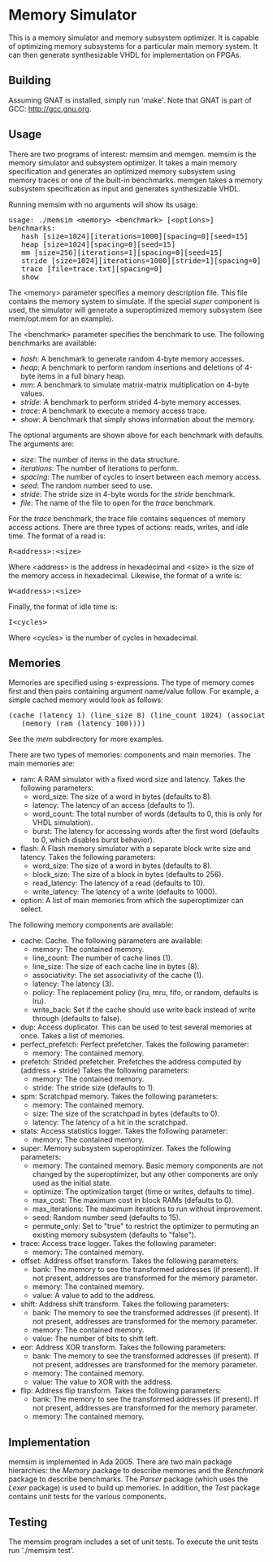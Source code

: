 
Memory Simulator
==============================================================================
This is a memory simulator and memory subsystem optimizer.  It is capable
of optimizing memory subsystems for a particular main memory system.  It
can then generate synthesizable VHDL for implementation on FPGAs.

Building
------------------------------------------------------------------------------
Assuming GNAT is installed, simply run 'make'.
Note that GNAT is part of GCC: http://gcc.gnu.org.

Usage
------------------------------------------------------------------------------
There are two programs of interest: memsim and memgen.  memsim
is the memory simulator and subsystem optimizer.  It takes a main memory
specification and generates an optimized memory subsystem using memory
traces or one of the built-in benchmarks.  memgen takes a memory
subsystem specification as input and generates synthesizable VHDL.

Running memsim with no arguments will show its usage:

<pre>
usage: ./memsim &lt;memory&gt; &lt;benchmark&gt; [&lt;options&gt;]
benchmarks:
   hash [size=1024][iterations=1000][spacing=0][seed=15]
   heap [size=1024][spacing=0][seed=15]
   mm [size=256][iterations=1][spacing=0][seed=15]
   stride [size=1024][iterations=1000][stride=1][spacing=0]
   trace [file=trace.txt][spacing=0]
   show
</pre>

The &lt;memory&gt; parameter specifies a memory description file.  This
file contains the memory system to simulate.  If the special *super*
component is used, the simulator will generate a superoptimized
memory subsystem (see mem/opt.mem for an example).

The &lt;benchmark&gt; parameter specifies the benchmark to use.
The following benchmarks are available:

 - *hash*: A benchmark to generate random 4-byte memory accesses.
 - *heap*: A benchmark to perform random insertions and deletions of
   4-byte items in a full binary heap.
 - *mm*: A benchmark to simulate matrix-matrix multiplication on 4-byte
   values.
 - *stride*: A benchmark to perform strided 4-byte memory accesses.
 - *trace*: A benchmark to execute a memory access trace.
 - *show*: A benchmark that simply shows information about the memory.

The optional arguments are shown above for each benchmark with defaults.
The arguments are:

 - *size*: The number of items in the data structure.
 - *iterations*: The number of iterations to perform.
 - *spacing*: The number of cycles to insert between each memory access.
 - *seed*: The random number seed to use.
 - *stride*: The stride size in 4-byte words for the *stride* benchmark.
 - *file*: The name of the file to open for the *trace* benchmark.

For the *trace* benchmark, the trace file contains sequences of memory
access actions.  There are three types of actions: reads, writes, and
idle time.  The format of a read is:

<pre>R&lt;address&gt;:&lt;size&gt;</pre>

Where &lt;address&gt; is the address in hexadecimal and &lt;size&gt;
is the size of the memory access in hexadecimal.
Likewise, the format of a write is:

<pre>W&lt;address&gt;:&lt;size&gt;</pre>

Finally, the format of idle time is:

<pre>I&lt;cycles&gt;</pre>

Where &lt;cycles&gt; is the number of cycles in hexadecimal.

Memories
------------------------------------------------------------------------------
Memories are specified using s-expressions.  The type of memory comes first
and then pairs containing argument name/value follow.
For example, a simple cached memory would look as follows:

<pre>
(cache (latency 1) (line_size 8) (line_count 1024) (associativity 4)
   (memory (ram (latency 100))))
</pre>

See the *mem* subdirectory for more examples.

There are two types of memories: components and main memories.
The main memories are:

 - ram: A RAM simulator with a fixed word size and latency.  Takes the
   following parameters:
   - word\_size: The size of a word in bytes (defaults to 8).
   - latency: The latency of an access (defaults to 1).
   - word\_count: The total number of words
     (defaults to 0, this is only for VHDL simulation).
   - burst: The latency for accessing words after the first word
     (defaults to 0, which disables burst behavior).
 - flash: A Flash memory simulator with a separate block write size and
   latency.  Takes the following parameters:
   - word\_size: The size of a word in bytes (defaults to 8).
   - block\_size: The size of a block in bytes (defaults to 256).
   - read\_latency: The latency of a read (defaults to 10).
   - write\_latency: The latency of a write (defaults to 1000).
 - option: A list of main memories from which the superoptimizer can
   select.

The following memory components are available:

 - cache: Cache.  The following parameters are available:
   - memory: The contained memory.
   - line\_count: The number of cache lines (1).
   - line\_size: The size of each cache line in bytes (8).
   - associativity: The set associativity of the cache (1).
   - latency: The latency (3).
   - policy: The replacement policy (lru, mru, fifo, or random,
     defaults is lru).
   - write\_back: Set if the cache should use write back instead of
     write through (defaults to false).
 - dup: Access duplicator.  This can be used to test several memories at
   once. Takes a list of memories.
 - perfect\_prefetch: Perfect prefetcher.  Takes the following parameter:
   - memory: The contained memory.
 - prefetch: Strided prefetcher.  Prefetches the address computed by
   (address + stride) Takes the following parameters:
   - memory: The contained memory.
   - stride: The stride size (defaults to 1).
 - spm: Scratchpad memory.  Takes the following parameters:
   - memory: The contained memory.
   - size: The size of the scratchpad in bytes (defaults to 0).
   - latency: The latency of a hit in the scratchpad.
 - stats: Access statistics logger.  Takes the following parameter:
   - memory: The contained memory.
 - super: Memory subsystem superoptimizer.
   Takes the following parameters:
   - memory: The contained memory.  Basic memory components are not changed
     by the superoptimizer, but any other components are only used as the
     initial state.
   - optimize: The optimization target (time or writes, defaults to time).
   - max\_cost: The maximum cost in block RAMs (defaults to 0).
   - max\_iterations: The maximum iterations to run without improvement.
   - seed: Random number seed (defaults to 15).
   - permute\_only: Set to "true" to restrict the optimizer to permuting
     an existing memory subsystem (defaults to "false").
 - trace: Access trace logger.  Takes the following parameter:
   - memory: The contained memory.
 - offset: Address offset transform.  Takes the following parameters:
   - bank: The memory to see the transformed addresses (if present).
     If not present, addresses are transformed for the memory parameter.
   - memory: The contained memory.
   - value: A value to add to the address.
 - shift: Address shift transform.  Takes the following parameters:
   - bank: The memory to see the transformed addresses (if present).
     If not present, addresses are transformed for the memory parameter.
   - memory: The contained memory.
   - value: The number of bits to shift left.
 - eor: Address XOR transform.  Takes the following parameters:
   - bank: The memory to see the transformed addresses (if present).
     If not present, addresses are transformed for the memory parameter.
   - memory: The contained memory.
   - value: The value to XOR with the address.
 - flip: Address flip transform.  Takes the following parameters:
   - bank: The memory to see the transformed addresses (if present).
     If not present, addresses are transformed for the memory parameter.
   - memory: The contained memory.

Implementation
------------------------------------------------------------------------------
memsim is implemented in Ada 2005.  There are two main package hierarchies:
the *Memory* package to describe memories and the *Benchmark* package
to describe benchmarks.  The *Parser* package (which uses the *Lexer*
package) is used to build up memories.  In addition, the *Test* package
contains unit tests for the various components.

Testing
------------------------------------------------------------------------------
The memsim program includes a set of unit tests.  To execute the unit
tests run './memsim test'.

